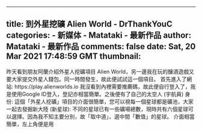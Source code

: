 
---
title: 到外星挖礦 Alien World - DrThankYouC
categories: 
    - 新媒体
    - Matataki - 最新作品
author: Matataki - 最新作品
comments: false
date: Sat, 20 Mar 2021 17:48:59 GMT
thumbnail: 
---

<div>   
昨天看到朋友阿蘭介紹外星人挖礦項目 Alien World，另一邊我在玩的釀酒遊戲又要大家提交外星人錢包。同一時間發生，故此便試試這一個項目。 首先進入了網站:
https://play.alienworlds.io 我沒看到內裡需要推薦碼，故此便自行登入了，我是使用Google ID登入，登記亦相當簡單。之後便有了自己的太空人 (宇航員) 身份:  這個「外星人挖礦」項目的介面很簡單，您可以視每一個星球都是礦池，大家一起去發掘新大陸 (新星球):   不同的星球已有一些礦場總數，現時共有六個星球可以選擇。因為我不知主要分別，故「取中道」，選中間「數值」的星球。   介面相當簡單，左上角便是用  
</div>
            